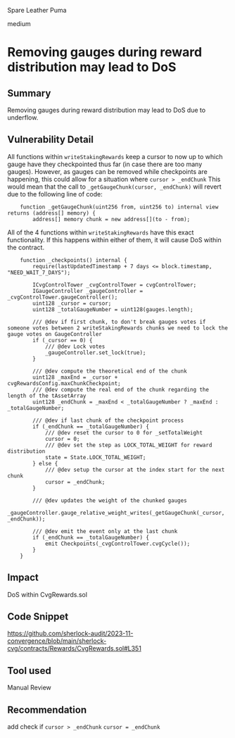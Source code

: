 Spare Leather Puma

medium

# Removing gauges during reward distribution may lead to DoS

## Summary
Removing gauges during reward distribution may lead to DoS due to underflow.

## Vulnerability Detail
All functions within `writeStakingRewards` keep a cursor to now up to which gauge have they checkpointed thus far (in case there are too many gauges). However, as gauges can be removed while checkpoints are happening, this could allow for a situation where `cursor > _endChunk`  This would mean that the call to `_getGaugeChunk(cursor, _endChunk)` will revert due to the following line of code:
```solidity
    function _getGaugeChunk(uint256 from, uint256 to) internal view returns (address[] memory) {
        address[] memory chunk = new address[](to - from);
```
All of the 4 functions within `writeStakingRewards` have this exact functionality. If this happens within either of them, it will cause DoS within the contract. 
```solidity
    function _checkpoints() internal {
        require(lastUpdatedTimestamp + 7 days <= block.timestamp, "NEED_WAIT_7_DAYS");

        ICvgControlTower _cvgControlTower = cvgControlTower;
        IGaugeController _gaugeController = _cvgControlTower.gaugeController();
        uint128 _cursor = cursor;
        uint128 _totalGaugeNumber = uint128(gauges.length);

        /// @dev if first chunk, to don't break gauges votes if someone votes between 2 writeStakingRewards chunks we need to lock the gauge votes on GaugeController
        if (_cursor == 0) {
            /// @dev Lock votes
            _gaugeController.set_lock(true);
        }

        /// @dev compute the theoretical end of the chunk
        uint128 _maxEnd = _cursor + cvgRewardsConfig.maxChunkCheckpoint;
        /// @dev compute the real end of the chunk regarding the length of the tAssetArray
        uint128 _endChunk = _maxEnd < _totalGaugeNumber ? _maxEnd : _totalGaugeNumber;

        /// @dev if last chunk of the checkpoint process
        if (_endChunk == _totalGaugeNumber) {
            /// @dev reset the cursor to 0 for _setTotalWeight
            cursor = 0;
            /// @dev set the step as LOCK_TOTAL_WEIGHT for reward distribution
            state = State.LOCK_TOTAL_WEIGHT;
        } else {
            /// @dev setup the cursor at the index start for the next chunk
            cursor = _endChunk;
        }

        /// @dev updates the weight of the chunked gauges
        _gaugeController.gauge_relative_weight_writes(_getGaugeChunk(_cursor, _endChunk));

        /// @dev emit the event only at the last chunk
        if (_endChunk == _totalGaugeNumber) {
            emit Checkpoints(_cvgControlTower.cvgCycle());
        }
    }
```



## Impact
DoS within CvgRewards.sol

## Code Snippet
https://github.com/sherlock-audit/2023-11-convergence/blob/main/sherlock-cvg/contracts/Rewards/CvgRewards.sol#L351

## Tool used

Manual Review

## Recommendation
add check if `cursor > _endChunk`  `cursor = _endChunk`